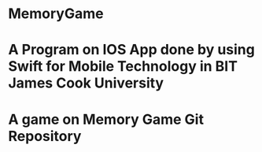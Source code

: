 # MemoryGame

# A Program on IOS App done by using Swift for Mobile Technology in BIT James Cook University

# A game on Memory Game Git Repository

